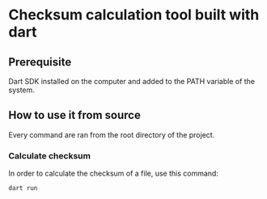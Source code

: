 # Checksum calculation tool built with dart 
## Prerequisite
Dart SDK installed on the computer and added to the PATH variable of the system. 
## How to use it from source
Every command are ran from the root directory of the project.
### Calculate checksum  
In order to calculate the checksum of a file, use this command: 

`dart run `
